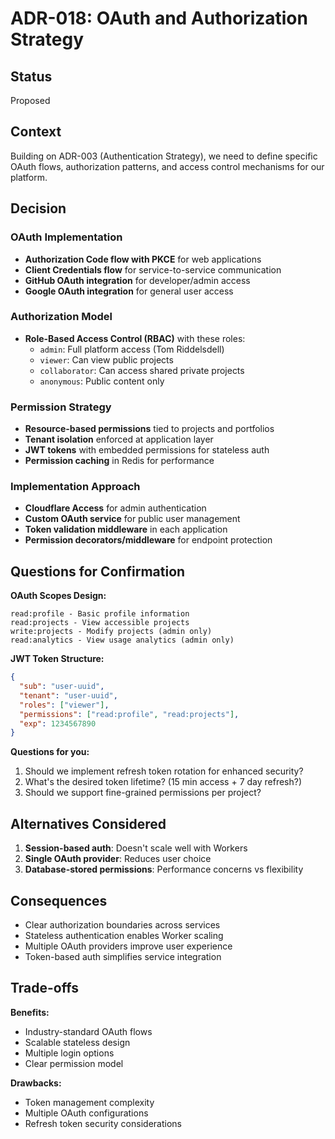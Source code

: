# ADR-018: OAuth and Authorization Strategy

## Status

Proposed

## Context

Building on ADR-003 (Authentication Strategy), we need to define specific OAuth flows, authorization patterns, and access control mechanisms for our platform.

## Decision

### OAuth Implementation

- **Authorization Code flow with PKCE** for web applications
- **Client Credentials flow** for service-to-service communication
- **GitHub OAuth integration** for developer/admin access
- **Google OAuth integration** for general user access

### Authorization Model

- **Role-Based Access Control (RBAC)** with these roles:
  - `admin`: Full platform access (Tom Riddelsdell)
  - `viewer`: Can view public projects
  - `collaborator`: Can access shared private projects
  - `anonymous`: Public content only

### Permission Strategy

- **Resource-based permissions** tied to projects and portfolios
- **Tenant isolation** enforced at application layer
- **JWT tokens** with embedded permissions for stateless auth
- **Permission caching** in Redis for performance

### Implementation Approach

- **Cloudflare Access** for admin authentication
- **Custom OAuth service** for public user management
- **Token validation middleware** in each application
- **Permission decorators/middleware** for endpoint protection

## Questions for Confirmation

**OAuth Scopes Design:**

```
read:profile - Basic profile information
read:projects - View accessible projects
write:projects - Modify projects (admin only)
read:analytics - View usage analytics (admin only)
```

**JWT Token Structure:**

```json
{
  "sub": "user-uuid",
  "tenant": "user-uuid",
  "roles": ["viewer"],
  "permissions": ["read:profile", "read:projects"],
  "exp": 1234567890
}
```

**Questions for you:**

1. Should we implement refresh token rotation for enhanced security?
2. What's the desired token lifetime? (15 min access + 7 day refresh?)
3. Should we support fine-grained permissions per project?

## Alternatives Considered

1. **Session-based auth**: Doesn't scale well with Workers
2. **Single OAuth provider**: Reduces user choice
3. **Database-stored permissions**: Performance concerns vs flexibility

## Consequences

- Clear authorization boundaries across services
- Stateless authentication enables Worker scaling
- Multiple OAuth providers improve user experience
- Token-based auth simplifies service integration

## Trade-offs

**Benefits:**

- Industry-standard OAuth flows
- Scalable stateless design
- Multiple login options
- Clear permission model

**Drawbacks:**

- Token management complexity
- Multiple OAuth configurations
- Refresh token security considerations

```

```

